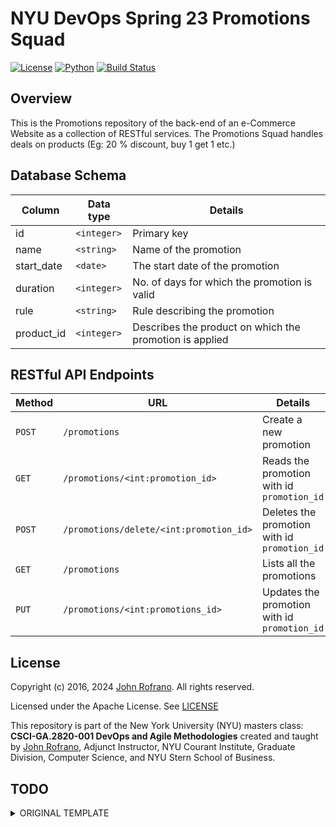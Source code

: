 # NYU DevOps Spring 23 Promotions Squad

[![License](https://img.shields.io/badge/License-Apache_2.0-blue.svg)](https://opensource.org/licenses/Apache-2.0)
[![Python](https://img.shields.io/badge/Language-Python-blue.svg)](https://python.org/)
[![Build Status](https://github.com/CSCI-GA-2820-SP24-003/promotions/actions/workflows/ci.yml/badge.svg)](https://github.com/CSCI-GA-2820-SP24-003/promotions/actions)

## Overview
This is the Promotions repository of the back-end of an e-Commerce Website as a collection of RESTful services. The Promotions Squad handles deals on products (Eg: 20 % discount, buy 1 get 1 etc.)

## Database Schema

| Column          | Data type | Details     |
|-----------------|-----------|-----------------|
| id              | `<integer>` | Primary key       |
| name        | `<string>` | Name of the promotion |
| start_date  | `<date>`  | The start date of the promotion|
| duration       | `<integer>`  | No. of days for which the promotion is valid |
| rule      | `<string>`  | Rule describing the promotion|
| product_id    | `<integer>`  | Describes the product on which the promotion is applied|

## RESTful API Endpoints

| Method         | URL | Details     |
|-----------------|-----------|-----------------|
| `POST`             | `/promotions` |  Create a new promotion      |
| `GET`       | `/promotions/<int:promotion_id>` | Reads the promotion with id `promotion_id`  |
| `POST`  | `/promotions/delete/<int:promotion_id>`  | Deletes the promotion with id `promotion_id` |
| `GET`     | `/promotions`  | Lists all the promotions|
| `PUT`   | `/promotions/<int:promotions_id>`  | Updates the promotion with id `promotion_id`|


## License

Copyright (c) 2016, 2024 [John Rofrano](https://www.linkedin.com/in/JohnRofrano/). All rights reserved.

Licensed under the Apache License. See [LICENSE](LICENSE)

This repository is part of the New York University (NYU) masters class: **CSCI-GA.2820-001 DevOps and Agile Methodologies** created and taught by [John Rofrano](https://cs.nyu.edu/~rofrano/), Adjunct Instructor, NYU Courant Institute, Graduate Division, Computer Science, and NYU Stern School of Business.

## TODO
<details>
  <summary> ORIGINAL TEMPLATE</summary>
  
  This is a skeleton you can use to start your projects

## Overview

This project template contains starter code for your class project. The `/service` folder contains your `models.py` file for your model and a `routes.py` file for your service. The `/tests` folder has test case starter code for testing the model and the service separately. All you need to do is add your functionality. You can use the [lab-flask-tdd](https://github.com/nyu-devops/lab-flask-tdd) for code examples to copy from.

## Automatic Setup

The best way to use this repo is to start your own repo using it as a git template. To do this just press the green **Use this template** button in GitHub and this will become the source for your repository.

## Manual Setup

You can also clone this repository and then copy and paste the starter code into your project repo folder on your local computer. Be careful not to copy over your own `README.md` file so be selective in what you copy.

There are 4 hidden files that you will need to copy manually if you use the Mac Finder or Windows Explorer to copy files from this folder into your repo folder.

These should be copied using a bash shell as follows:

```bash
    cp .gitignore  ../<your_repo_folder>/
    cp .flaskenv ../<your_repo_folder>/
    cp .gitattributes ../<your_repo_folder>/
```

## Contents

The project contains the following:

```text
.gitignore          - this will ignore vagrant and other metadata files
.flaskenv           - Environment variables to configure Flask
.gitattributes      - File to gix Windows CRLF issues
.devcontainers/     - Folder with support for VSCode Remote Containers
dot-env-example     - copy to .env to use environment variables
pyproject.toml      - Poetry list of Python libraries required by your code

service/                   - service python package
├── __init__.py            - package initializer
├── config.py              - configuration parameters
├── models.py              - module with business models
├── routes.py              - module with service routes
└── common                 - common code package
    ├── cli_commands.py    - Flask command to recreate all tables
    ├── error_handlers.py  - HTTP error handling code
    ├── log_handlers.py    - logging setup code
    └── status.py          - HTTP status constants

tests/                     - test cases package
├── __init__.py            - package initializer
├── test_cli_commands.py   - test suite for the CLI
├── test_models.py         - test suite for business models
└── test_routes.py         - test suite for service routes
```

</details>
